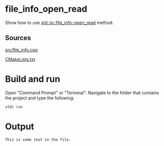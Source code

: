 # file_info_open_read

Show how to use [xtd::io::file_info::open_read](../../../../src/xtd.core/include/xtd/io/file_info.h) method.

## Sources

[src/file_info.cpp](src/file_info_open_read.cpp)

[CMakeLists.txt](CMakeLists.txt)

# Build and run

Open "Command Prompt" or "Terminal". Navigate to the folder that contains the project and type the following:

```cmake
xtdc run
```

# Output

```
This is some text in the file.
```
